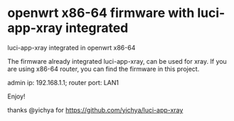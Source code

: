 # openwrt x86-64 firmware with luci-app-xray integrated
luci-app-xray integrated in openwrt x86-64

The firmware already integrated luci-app-xray, can be used for xray. If you are using x86-64 router, you can find the firmware in this project.


admin ip: 192.168.1.1; router port: LAN1

Enjoy!




thanks @yichya for https://github.com/yichya/luci-app-xray


